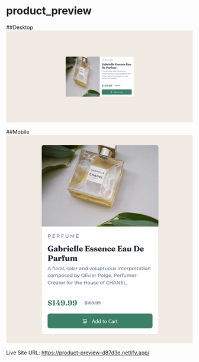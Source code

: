# product_preview

##Desktop
![](end%20result/Screenshot%202022-07-08%20171710.png)

##Mobile
![](end%20result/Screenshot%202022-07-11%20142646.png)


Live Site URL: https://product-preview-d87d3e.netlify.app/
